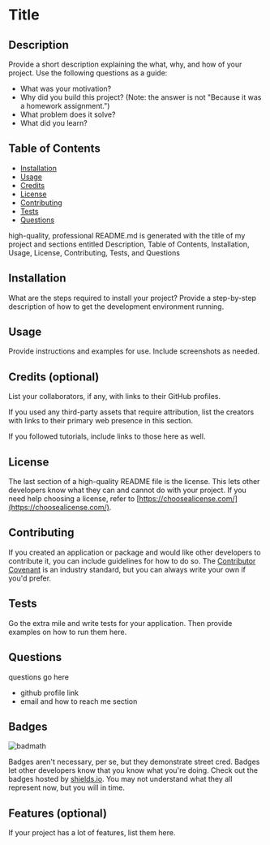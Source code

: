 # Title <Your-Project-Title>

## Description

Provide a short description explaining the what, why, and how of your project. Use the following questions as a guide:

- What was your motivation?
- Why did you build this project? (Note: the answer is not "Because it was a homework assignment.")
- What problem does it solve?
- What did you learn?

## Table of Contents

- [Installation](#installation)
- [Usage](#usage)
- [Credits](#credits)
- [License](#license)
- [Contributing](#contributing)
- [Tests](#tests)
- [Questions](#questions)

high-quality, professional README.md is generated with the title of my project and sections entitled Description, Table of Contents, Installation, Usage, License, Contributing, Tests, and Questions

## Installation

What are the steps required to install your project? Provide a step-by-step description of how to get the development environment running.

## Usage

Provide instructions and examples for use. Include screenshots as needed.


## Credits (optional)

List your collaborators, if any, with links to their GitHub profiles.

If you used any third-party assets that require attribution, list the creators with links to their primary web presence in this section.

If you followed tutorials, include links to those here as well.

## License

The last section of a high-quality README file is the license. This lets other developers know what they can and cannot do with your project. If you need help choosing a license, refer to [https://choosealicense.com/](https://choosealicense.com/).

## Contributing

If you created an application or package and would like other developers to contribute it, you can include guidelines for how to do so. The [Contributor Covenant](https://www.contributor-covenant.org/) is an industry standard, but you can always write your own if you'd prefer.

## Tests

Go the extra mile and write tests for your application. Then provide examples on how to run them here.

## Questions

questions go here
- github profile link
- email and how to reach me section

## Badges

![badmath](https://img.shields.io/github/languages/top/lernantino/badmath)

Badges aren't necessary, per se, but they demonstrate street cred. Badges let other developers know that you know what you're doing. Check out the badges hosted by [shields.io](https://shields.io/). You may not understand what they all represent now, but you will in time.

## Features (optional)

If your project has a lot of features, list them here.

